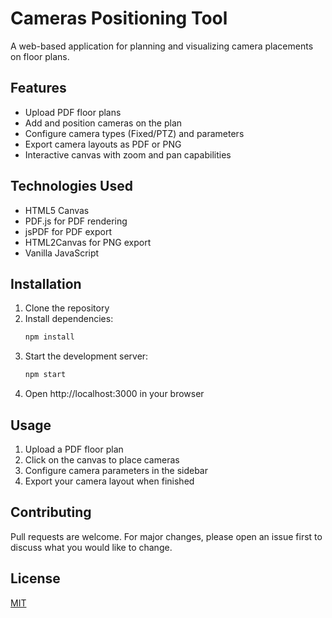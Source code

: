 # Cameras Positioning Tool

A web-based application for planning and visualizing camera placements on floor plans.

## Features
- Upload PDF floor plans
- Add and position cameras on the plan
- Configure camera types (Fixed/PTZ) and parameters
- Export camera layouts as PDF or PNG
- Interactive canvas with zoom and pan capabilities

## Technologies Used
- HTML5 Canvas
- PDF.js for PDF rendering
- jsPDF for PDF export
- HTML2Canvas for PNG export
- Vanilla JavaScript

## Installation
1. Clone the repository
2. Install dependencies:
   ```bash
   npm install
   ```
3. Start the development server:
   ```bash
   npm start
   ```
4. Open http://localhost:3000 in your browser

## Usage
1. Upload a PDF floor plan
2. Click on the canvas to place cameras
3. Configure camera parameters in the sidebar
4. Export your camera layout when finished

## Contributing
Pull requests are welcome. For major changes, please open an issue first to discuss what you would like to change.

## License
[MIT](https://choosealicense.com/licenses/mit/)
